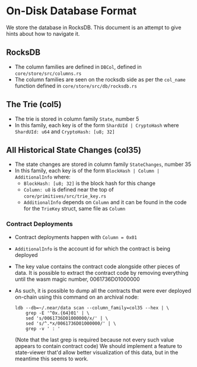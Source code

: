 # On-Disk Database Format

We store the database in RocksDB. This document is an attempt to give hints about how to navigate it.

## RocksDB

- The column families are defined in `DBCol`, defined in `core/store/src/columns.rs`
- The column families are seen on the rocksdb side as per the `col_name` function defined in `core/store/src/db/rocksdb.rs`

## The Trie (col5)

- The trie is stored in column family `State`, number 5
- In this family, each key is of the form `ShardUId | CryptoHash` where `ShardUId: u64` and `CryptoHash: [u8; 32]`

## All Historical State Changes (col35)

- The state changes are stored in column family `StateChanges`, number 35
- In this family, each key is of the form `BlockHash | Column | AdditionalInfo` where:
  - `BlockHash: [u8; 32]` is the block hash for this change
  - `Column: u8` is defined near the top of `core/primitives/src/trie_key.rs`
  - `AdditionalInfo` depends on `Column` and it can be found in the code for the `TrieKey` struct, same file as `Column`

### Contract Deployments

- Contract deployments happen with `Column = 0x01`
- `AdditionalInfo` is the account id for which the contract is being deployed
- The key value contains the contract code alongside other pieces of data. It is possible to extract the contract code by removing everything until the wasm magic number, 0061736D01000000
- As such, it is possible to dump all the contracts that were ever deployed on-chain using this command on an archival node:

  ```
  ldb --db=~/.near/data scan --column_family=col35 --hex | \
      grep -E '^0x.{64}01' | \
      sed 's/0061736D01000000/x/' | \
      sed 's/^.*x/0061736D01000000/' | \
      grep -v ' : '
  ```

  (Note that the last grep is required because not every such value appears to contain contract code)
  We should implement a feature to state-viewer that'd allow better visualization of this data, but in the meantime this seems to work.
